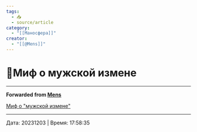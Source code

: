```yaml
---
tags:
  - 📥
  - source/article
category:
  - "[[Маносфера]]"
creator:
  - "[[@Mens]]"
---
```


# 📜Миф о мужской измене


***

**Forwarded from [Mens](https://t.me/mensfirst/7838)**

[Миф о "мужской измене"](https://telegra.ph/Izmena-muzhskaya-i-zhenskaya-Raznica-06-23)

---

Дата: 20231203 | Время: 17:58:35

